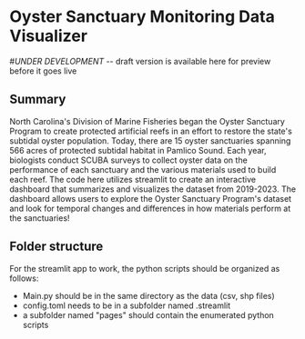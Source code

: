 # Oyster Sanctuary Monitoring Data Visualizer

#*UNDER DEVELOPMENT* -- draft version is available here for preview before it goes live

## Summary
North Carolina's Division of Marine Fisheries began the Oyster Sanctuary Program to create protected artificial reefs in an effort to restore the state's subtidal oyster population. 
Today, there are 15 oyster sanctuaries spanning 566 acres of protected subtidal habitat in Pamlico Sound. 
Each year, biologists conduct SCUBA surveys to collect oyster data on the performance of each sanctuary and the various materials used to build each reef. 
The code here utilizes streamlit to create an interactive dashboard that summarizes and visualizes the dataset from 2019-2023. 
The dashboard allows users to explore the Oyster Sanctuary Program's dataset and look for temporal changes and differences in how materials perform at the sanctuaries!

## Folder structure
For the streamlit app to work, the python scripts should be organized as follows:
- Main.py should be in the same directory as the data (csv, shp files)
- config.toml needs to be in a subfolder named .streamlit
- a subfolder named "pages" should contain the enumerated python scripts
